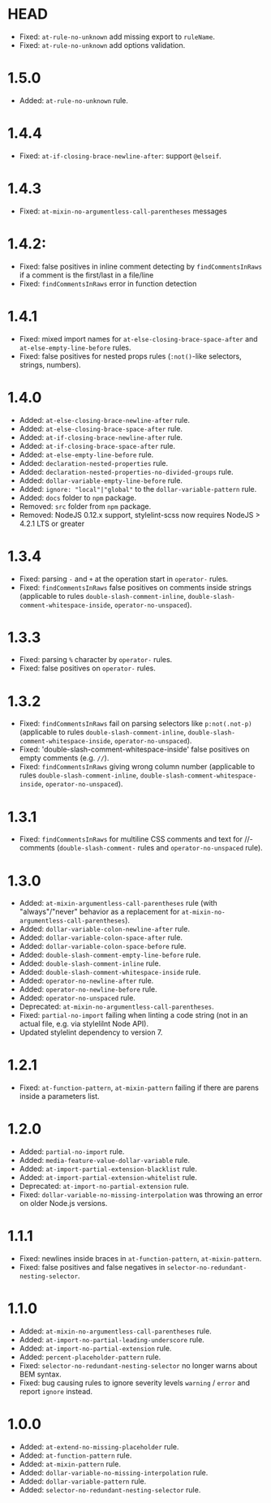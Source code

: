 # HEAD

- Fixed: `at-rule-no-unknown` add missing export to `ruleName`.
- Fixed: `at-rule-no-unknown` add options validation.

# 1.5.0

- Added: `at-rule-no-unknown` rule.

# 1.4.4

- Fixed: `at-if-closing-brace-newline-after`: support `@elseif`.

# 1.4.3

- Fixed: `at-mixin-no-argumentless-call-parentheses` messages

# 1.4.2:

- Fixed: false positives in inline comment detecting by `findCommentsInRaws` if a comment is the first/last in a file/line
- Fixed: `findCommentsInRaws` error in function detection

# 1.4.1

- Fixed: mixed import names for `at-else-closing-brace-space-after` and `at-else-empty-line-before` rules.
- Fixed: false positives for nested props rules (`:not()`-like selectors, strings, numbers).

# 1.4.0

- Added: `at-else-closing-brace-newline-after` rule.
- Added: `at-else-closing-brace-space-after` rule.
- Added: `at-if-closing-brace-newline-after` rule.
- Added: `at-if-closing-brace-space-after` rule.
- Added: `at-else-empty-line-before` rule.
- Added: `declaration-nested-properties` rule.
- Added: `declaration-nested-properties-no-divided-groups` rule.
- Added: `dollar-variable-empty-line-before` rule.
- Added: `ignore: "local"|"global"` to the `dollar-variable-pattern` rule.
- Added: `docs` folder to `npm` package.
- Removed: `src` folder from `npm` package.
- Removed: NodeJS 0.12.x support, stylelint-scss now requires NodeJS > 4.2.1 LTS or greater

# 1.3.4

- Fixed: parsing `-` and `+` at the operation start in `operator-` rules.
- Fixed: `findCommentsInRaws` false positives on comments inside strings (applicable to rules `double-slash-comment-inline`, `double-slash-comment-whitespace-inside`, `operator-no-unspaced`).

# 1.3.3

- Fixed: parsing `%` character by `operator-` rules.
- Fixed: false positives on `operator-` rules.

# 1.3.2

- Fixed: `findCommentsInRaws` fail on parsing selectors like `p:not(.not-p)` (applicable to rules `double-slash-comment-inline`, `double-slash-comment-whitespace-inside`, `operator-no-unspaced`).
- Fixed: 'double-slash-comment-whitespace-inside' false positives on empty comments (e.g. `//`).
- Fixed: `findCommentsInRaws` giving wrong column number (applicable to rules `double-slash-comment-inline`, `double-slash-comment-whitespace-inside`, `operator-no-unspaced`).

# 1.3.1

- Fixed: `findCommentsInRaws` for multiline CSS comments and text for //-comments (`double-slash-comment-` rules and `operator-no-unspaced` rule).

# 1.3.0

- Added: `at-mixin-argumentless-call-parentheses` rule (with "always"/"never" behavior as a replacement for `at-mixin-no-argumentless-call-parentheses`).
- Added: `dollar-variable-colon-newline-after` rule.
- Added: `dollar-variable-colon-space-after` rule.
- Added: `dollar-variable-colon-space-before` rule.
- Added: `double-slash-comment-empty-line-before` rule.
- Added: `double-slash-comment-inline` rule.
- Added: `double-slash-comment-whitespace-inside` rule.
- Added: `operator-no-newline-after` rule.
- Added: `operator-no-newline-before` rule.
- Added: `operator-no-unspaced` rule.
- Deprecated: `at-mixin-no-argumentless-call-parentheses`.
- Fixed: `partial-no-import` failing when linting a code string (not in an actual file, e.g. via stylelilnt Node API).
- Updated stylelint dependency to version 7.

# 1.2.1

- Fixed: `at-function-pattern`, `at-mixin-pattern` failing if there are parens inside a parameters list.

# 1.2.0

- Added: `partial-no-import` rule.
- Added: `media-feature-value-dollar-variable` rule.
- Added: `at-import-partial-extension-blacklist` rule.
- Added: `at-import-partial-extension-whitelist` rule.
- Deprecated: `at-import-no-partial-extension` rule.
- Fixed: `dollar-variable-no-missing-interpolation` was throwing an error on older Node.js versions.

# 1.1.1

- Fixed: newlines inside braces in `at-function-pattern`, `at-mixin-pattern`.
- Fixed: false positives and false negatives in `selector-no-redundant-nesting-selector`.

# 1.1.0

- Added: `at-mixin-no-argumentless-call-parentheses` rule.
- Added: `at-import-no-partial-leading-underscore` rule.
- Added: `at-import-no-partial-extension` rule.
- Added: `percent-placeholder-pattern` rule.
- Fixed: `selector-no-redundant-nesting-selector` no longer warns about BEM syntax.
- Fixed: bug causing rules to ignore severity levels `warning` / `error` and report `ignore` instead.

# 1.0.0

- Added: `at-extend-no-missing-placeholder` rule.
- Added: `at-function-pattern` rule.
- Added: `at-mixin-pattern` rule.
- Added: `dollar-variable-no-missing-interpolation` rule.
- Added: `dollar-variable-pattern` rule.
- Added: `selector-no-redundant-nesting-selector` rule.
